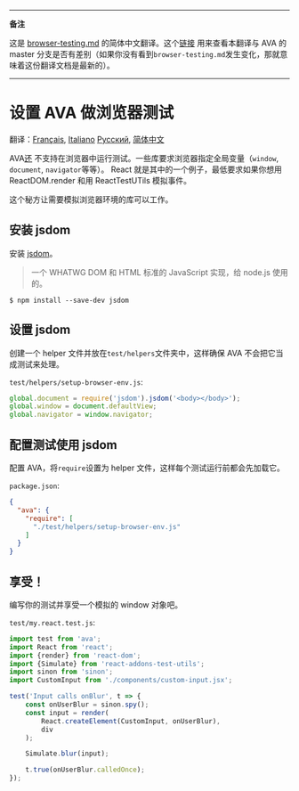 ___
**备注**

这是 [browser-testing.md](https://github.com/avajs/ava/blob/master/docs/recipes/browser-testing.md) 的简体中文翻译。这个[链接](https://github.com/avajs/ava/compare/8e2f3dca177a4283ad882596d3c1425cabb998ef...master#diff-9d3d394077fa7f97cbbb0fefc098ac60) 用来查看本翻译与 AVA 的 master 分支是否有差别（如果你没有看到`browser-testing.md`发生变化，那就意味着这份翻译文档是最新的）。
___

# 设置 AVA 做浏览器测试

翻译：[Français](https://github.com/avajs/ava-docs/blob/master/fr_FR/docs/recipes/browser-testing.md), [Italiano](https://github.com/avajs/ava-docs/blob/master/it_IT/docs/recipes/browser-testing.md) [Русский](https://github.com/avajs/ava-docs/blob/master/ru_RU/docs/recipes/browser-testing.md), [简体中文](https://github.com/avajs/ava-docs/blob/master/zh_CN/docs/recipes/browser-testing.md)



AVA[还](https://github.com/avajs/ava/issues/24) 不支持在浏览器中运行测试。一些库要求浏览器指定全局变量（`window`, `document`, `navigator`等等）。
React 就是其中的一个例子，最低要求如果你想用 ReactDOM.render 和用 ReactTestUTils 模拟事件。

这个秘方让需要模拟浏览器环境的库可以工作。

## 安装 jsdom

安装 [jsdom](https://github.com/tmpvar/jsdom)。

> 一个 WHATWG DOM 和 HTML 标准的 JavaScript 实现，给 node.js 使用的。

```
$ npm install --save-dev jsdom
```

## 设置 jsdom

创建一个 helper 文件并放在`test/helpers`文件夹中，这样确保 AVA 不会把它当成测试来处理。

`test/helpers/setup-browser-env.js`:

```js
global.document = require('jsdom').jsdom('<body></body>');
global.window = document.defaultView;
global.navigator = window.navigator;
```

## 配置测试使用 jsdom

配置 AVA，将`require`设置为 helper 文件，这样每个测试运行前都会先加载它。

`package.json`:

```json
{
  "ava": {
    "require": [
      "./test/helpers/setup-browser-env.js"
    ]
  }
}
```

## 享受！

编写你的测试并享受一个模拟的 window 对象吧。

`test/my.react.test.js`:

```js
import test from 'ava';
import React from 'react';
import {render} from 'react-dom';
import {Simulate} from 'react-addons-test-utils';
import sinon from 'sinon';
import CustomInput from './components/custom-input.jsx';

test('Input calls onBlur', t => {
    const onUserBlur = sinon.spy();
    const input = render(
        React.createElement(CustomInput, onUserBlur),
        div
    );

    Simulate.blur(input);

    t.true(onUserBlur.calledOnce);
});
```
